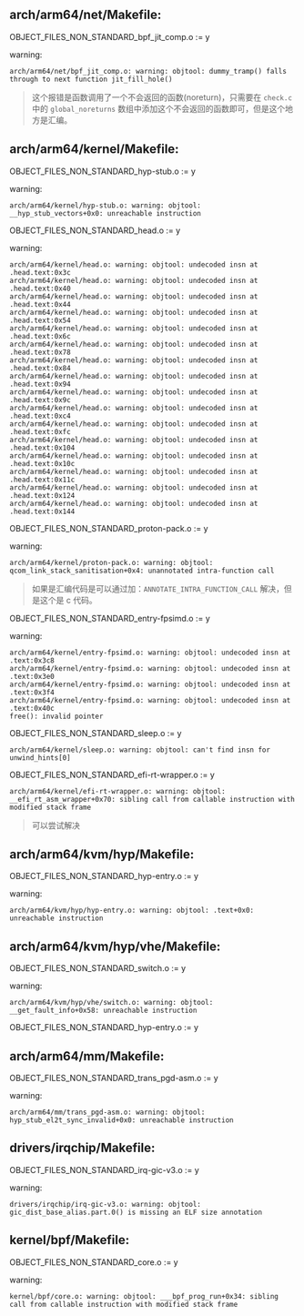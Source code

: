 ## arch/arm64/net/Makefile:

OBJECT_FILES_NON_STANDARD_bpf_jit_comp.o := y

warning:

```
arch/arm64/net/bpf_jit_comp.o: warning: objtool: dummy_tramp() falls through to next function jit_fill_hole()
```

> 这个报错是函数调用了一个不会返回的函数(noreturn)，只需要在 `check.c` 中的 `global_noreturns`
> 数组中添加这个不会返回的函数即可，但是这个地方是汇编。

## arch/arm64/kernel/Makefile:

OBJECT_FILES_NON_STANDARD_hyp-stub.o := y

warning:

```
arch/arm64/kernel/hyp-stub.o: warning: objtool: __hyp_stub_vectors+0x0: unreachable instruction
```

OBJECT_FILES_NON_STANDARD_head.o := y

warning:

```
arch/arm64/kernel/head.o: warning: objtool: undecoded insn at .head.text:0x3c
arch/arm64/kernel/head.o: warning: objtool: undecoded insn at .head.text:0x40
arch/arm64/kernel/head.o: warning: objtool: undecoded insn at .head.text:0x44
arch/arm64/kernel/head.o: warning: objtool: undecoded insn at .head.text:0x54
arch/arm64/kernel/head.o: warning: objtool: undecoded insn at .head.text:0x6c
arch/arm64/kernel/head.o: warning: objtool: undecoded insn at .head.text:0x78
arch/arm64/kernel/head.o: warning: objtool: undecoded insn at .head.text:0x84
arch/arm64/kernel/head.o: warning: objtool: undecoded insn at .head.text:0x94
arch/arm64/kernel/head.o: warning: objtool: undecoded insn at .head.text:0x9c
arch/arm64/kernel/head.o: warning: objtool: undecoded insn at .head.text:0xc4
arch/arm64/kernel/head.o: warning: objtool: undecoded insn at .head.text:0xfc
arch/arm64/kernel/head.o: warning: objtool: undecoded insn at .head.text:0x104
arch/arm64/kernel/head.o: warning: objtool: undecoded insn at .head.text:0x10c
arch/arm64/kernel/head.o: warning: objtool: undecoded insn at .head.text:0x11c
arch/arm64/kernel/head.o: warning: objtool: undecoded insn at .head.text:0x124
arch/arm64/kernel/head.o: warning: objtool: undecoded insn at .head.text:0x144
```

OBJECT_FILES_NON_STANDARD_proton-pack.o := y

warning:

```
arch/arm64/kernel/proton-pack.o: warning: objtool: qcom_link_stack_sanitisation+0x4: unannotated intra-function call
```

> 如果是汇编代码是可以通过加：`ANNOTATE_INTRA_FUNCTION_CALL` 解决，但是这个是 c 代码。

OBJECT_FILES_NON_STANDARD_entry-fpsimd.o := y

warning:

```
arch/arm64/kernel/entry-fpsimd.o: warning: objtool: undecoded insn at .text:0x3c8
arch/arm64/kernel/entry-fpsimd.o: warning: objtool: undecoded insn at .text:0x3e0
arch/arm64/kernel/entry-fpsimd.o: warning: objtool: undecoded insn at .text:0x3f4
arch/arm64/kernel/entry-fpsimd.o: warning: objtool: undecoded insn at .text:0x40c
free(): invalid pointer
```

OBJECT_FILES_NON_STANDARD_sleep.o := y

```
arch/arm64/kernel/sleep.o: warning: objtool: can't find insn for unwind_hints[0]
```

OBJECT_FILES_NON_STANDARD_efi-rt-wrapper.o := y

```
arch/arm64/kernel/efi-rt-wrapper.o: warning: objtool: __efi_rt_asm_wrapper+0x70: sibling call from callable instruction with modified stack frame
```

> 可以尝试解决

## arch/arm64/kvm/hyp/Makefile:

OBJECT_FILES_NON_STANDARD_hyp-entry.o := y

warning:

```
arch/arm64/kvm/hyp/hyp-entry.o: warning: objtool: .text+0x0: unreachable instruction
```

## arch/arm64/kvm/hyp/vhe/Makefile:

OBJECT_FILES_NON_STANDARD_switch.o := y

warning:

```
arch/arm64/kvm/hyp/vhe/switch.o: warning: objtool: __get_fault_info+0x58: unreachable instruction
```

OBJECT_FILES_NON_STANDARD_hyp-entry.o := y

## arch/arm64/mm/Makefile:

OBJECT_FILES_NON_STANDARD_trans_pgd-asm.o := y

warning:

```
arch/arm64/mm/trans_pgd-asm.o: warning: objtool: hyp_stub_el2t_sync_invalid+0x0: unreachable instruction
```

## drivers/irqchip/Makefile:

OBJECT_FILES_NON_STANDARD_irq-gic-v3.o := y

warning:

```
drivers/irqchip/irq-gic-v3.o: warning: objtool: gic_dist_base_alias.part.0() is missing an ELF size annotation
```

## kernel/bpf/Makefile:

OBJECT_FILES_NON_STANDARD_core.o := y

warning:

```
kernel/bpf/core.o: warning: objtool: ___bpf_prog_run+0x34: sibling call from callable instruction with modified stack frame
```

